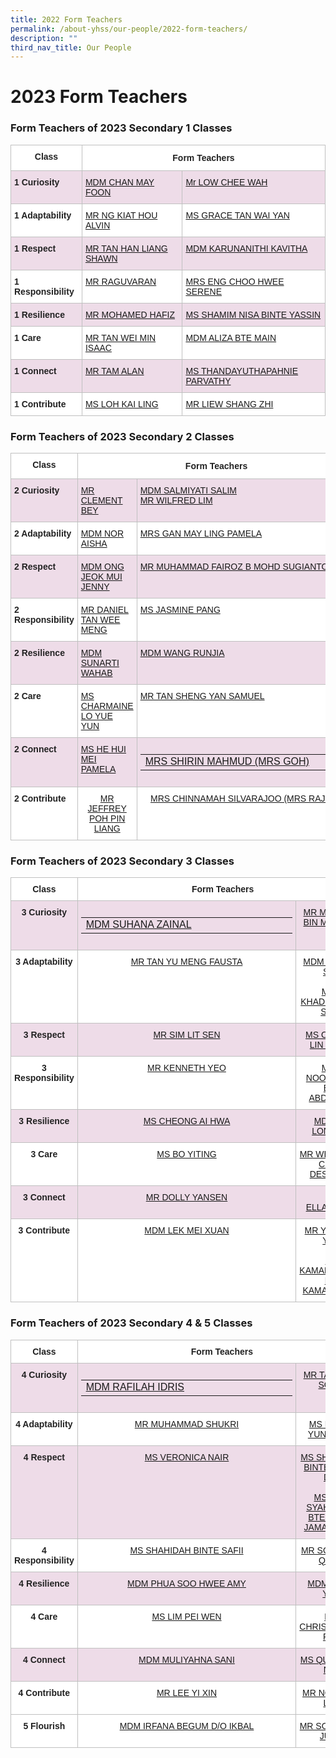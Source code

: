 ```yaml
---
title: 2022 Form Teachers
permalink: /about-yhss/our-people/2022-form-teachers/
description: ""
third_nav_title: Our People
---
```

# **2023 Form Teachers**

### Form Teachers of 2023 Secondary 1 Classes

<table style="border-collapse:collapse;border-spacing:0" class="tg"><thead><tr><th style="background-color:#FFF;border-color:#c0c0c0;border-style:solid;border-width:1px;color:#222;font-family:Arial, sans-serif;font-size:14px;font-weight:bold;overflow:hidden;padding:10px 5px;text-align:center;vertical-align:top;word-break:normal">Class</th><th style="background-color:#FFF;border-color:#c0c0c0;border-style:solid;border-width:1px;color:#222;font-family:Arial, sans-serif;font-size:14px;font-weight:bold;overflow:hidden;padding:12px 5px;text-align:center;vertical-align:top;word-break:normal" colspan="2">Form Teachers</th></tr></thead><tbody><tr><td style="background-color:#EEDCE8;border-color:#c0c0c0;border-style:solid;border-width:1px;color:#222;font-family:Arial, sans-serif;font-size:14px;font-weight:bold;overflow:hidden;padding:10px 5px;text-align:left;vertical-align:top;word-break:normal">1 Curiosity </td><td style="background-color:#EEDCE8;border-color:#c0c0c0;border-style:solid;border-width:1px;color:#2828ff;font-family:Arial, sans-serif;font-size:14px;overflow:hidden;padding:10px 5px;text-align:left;vertical-align:top;word-break:normal"><a href="mailto:CHAN_MAY_FOON@moe.edu.sg" target="_blank" rel="noopener noreferrer"> MDM CHAN MAY FOON</a></td><td style="background-color:#EEDCE8;border-color:#c0c0c0;border-style:solid;border-width:1px;color:#2828ff;font-family:Arial, sans-serif;font-size:14px;overflow:hidden;padding:10px 5px;text-align:left;vertical-align:top;word-break:normal"><a href="mailto:" target="_blank" rel="noopener noreferrer">Mr LOW CHEE WAH</a><br></td></tr><tr><td style="background-color:#FFF;border-color:#c0c0c0;border-style:solid;border-width:1px;color:#222;font-family:Arial, sans-serif;font-size:14px;font-weight:bold;overflow:hidden;padding:10px 5px;text-align:left;vertical-align:top;word-break:normal">1 Adaptability</td><td style="background-color:#FFF;border-color:#c0c0c0;border-style:solid;border-width:1px;color:#2828ff;font-family:Arial, sans-serif;font-size:14px;overflow:hidden;padding:10px 5px;text-align:left;vertical-align:top;word-break:normal"><a href="mailto:NG_KIAT_HOU_ALVIN@moe.edu.sg" target="_blank" rel="noopener noreferrer">MR NG KIAT HOU ALVIN</a></td><td style="background-color:#FFF;border-color:#c0c0c0;border-style:solid;border-width:1px;color:#2828ff;font-family:Arial, sans-serif;font-size:14px;overflow:hidden;padding:10px 5px;text-align:left;vertical-align:top;word-break:normal"><a href="mailto:Grace_Tan_Wai_Yan@moe.edu.sg" target="_blank" rel="noopener noreferrer"><span style="font-weight:400;text-decoration:none">MS GRACE TAN WAI YAN </span></a></td></tr><tr><td style="background-color:#EEDCE8;border-color:#c0c0c0;border-style:solid;border-width:1px;color:#222;font-family:Arial, sans-serif;font-size:14px;font-weight:bold;overflow:hidden;padding:10px 5px;text-align:left;vertical-align:top;word-break:normal">1 Respect</td><td style="background-color:#EEDCE8;border-color:#c0c0c0;border-style:solid;border-width:1px;color:#2828ff;font-family:Arial, sans-serif;font-size:14px;overflow:hidden;padding:10px 5px;text-align:left;vertical-align:top;word-break:normal"><a href="mailto:TAN_HAN_LIANG_SHAWN@moe.edu.sg" target="_blank" rel="noopener noreferrer">MR TAN HAN LIANG SHAWN 
</a></td><td style="background-color:#EEDCE8;border-color:#c0c0c0;border-style:solid;border-width:1px;color:#2828ff;font-family:Arial, sans-serif;font-size:14px;overflow:hidden;padding:10px 5px;text-align:left;vertical-align:top;word-break:normal"><a href="mailto:KAVITHA_KARUNANITHI_KAVITHA@moe.edu.sg" target="_blank" rel="noopener noreferrer"><span style="font-weight:400;text-decoration:none">MDM KARUNANITHI KAVITHA</span></a></td></tr><tr><td style="background-color:#FFF;border-color:#c0c0c0;border-style:solid;border-width:1px;color:#222;font-family:Arial, sans-serif;font-size:14px;font-weight:bold;overflow:hidden;padding:10px 5px;text-align:left;vertical-align:top;word-break:normal">1 Responsibility</td><td style="background-color:#FFF;border-color:#c0c0c0;border-style:solid;border-width:1px;color:#2828ff;font-family:Arial, sans-serif;font-size:14px;overflow:hidden;padding:10px 5px;text-align:left;vertical-align:top;word-break:normal"><a href="mailto:RAGUVARAN_RAJANDERAN@moe.edu.sg" target="_blank" rel="noopener noreferrer">MR RAGUVARAN </a></td><td style="background-color:#FFF;border-color:#c0c0c0;border-style:solid;border-width:1px;color:#2828ff;font-family:Arial, sans-serif;font-size:14px;overflow:hidden;padding:10px 5px;text-align:left;vertical-align:top;word-break:normal"><a href="mailto:ENG_CHOO_HWEE_SERENE@moe.edu.sg" target="_blank" rel="noopener noreferrer"><span style="font-weight:400;text-decoration:none">MRS ENG CHOO HWEE SERENE</span></a></td></tr><tr><td style="background-color:#EEDCE8;border-color:#c0c0c0;border-style:solid;border-width:1px;color:#222;font-family:Arial, sans-serif;font-size:14px;font-weight:bold;overflow:hidden;padding:10px 5px;text-align:left;vertical-align:top;word-break:normal">1 Resilience</td><td style="background-color:#EEDCE8;border-color:#c0c0c0;border-style:solid;border-width:1px;color:#2828ff;font-family:Arial, sans-serif;font-size:14px;overflow:hidden;padding:10px 5px;text-align:left;vertical-align:top;word-break:normal"><a href="mailto:MOHAMED_HAFIZ_MOHAMED_RIDWAN@moe.edu.sg" target="_blank" rel="noopener noreferrer">MR MOHAMED HAFIZ</a></td><td style="background-color:#EEDCE8;border-color:#c0c0c0;border-style:solid;border-width:1px;color:#2828ff;font-family:Arial, sans-serif;font-size:14px;overflow:hidden;padding:10px 5px;text-align:left;vertical-align:top;word-break:normal"><a href="mailto:SHAMIM_NISA_YASSIN@moe.edu.sg" target="_blank" rel="noopener noreferrer">MS SHAMIM NISA BINTE YASSIN</a></td></tr><tr><td style="background-color:#FFF;border-color:#c0c0c0;border-style:solid;border-width:1px;color:#222;font-family:Arial, sans-serif;font-size:14px;font-weight:bold;overflow:hidden;padding:10px 5px;text-align:left;vertical-align:top;word-break:normal">1 Care</td><td style="background-color:#FFF;border-color:#c0c0c0;border-style:solid;border-width:1px;color:#2828ff;font-family:Arial, sans-serif;font-size:14px;overflow:hidden;padding:10px 5px;text-align:left;vertical-align:top;word-break:normal"><a href="mailto:TAN_WEI_MIN_ISAAC@moe.edu.sg" target="_blank" rel="noopener noreferrer"><span style="font-weight:400;text-decoration:none">MR TAN WEI MIN ISAAC</span></a></td><td style="background-color:#FFF;border-color:#c0c0c0;border-style:solid;border-width:1px;color:#2828ff;font-family:Arial, sans-serif;font-size:14px;overflow:hidden;padding:10px 5px;text-align:left;vertical-align:top;word-break:normal"><a href="mailto:ALIZA_MAIN@moe.edu.sg" target="_blank" rel="noopener noreferrer"><span style="font-weight:400;text-decoration:none">MDM ALIZA BTE MAIN</span></a></td></tr><tr><td style="background-color:#EEDCE8;border-color:#c0c0c0;border-style:solid;border-width:1px;color:#222;font-family:Arial, sans-serif;font-size:14px;font-weight:bold;overflow:hidden;padding:10px 5px;text-align:left;vertical-align:top;word-break:normal">1 Connect</td><td style="background-color:#EEDCE8;border-color:#c0c0c0;border-style:solid;border-width:1px;color:#2828ff;font-family:Arial, sans-serif;font-size:14px;overflow:hidden;padding:10px 5px;text-align:left;vertical-align:top;word-break:normal"><a href="mailto:ALAN_TAM@moe.edu.sg" target="_blank" rel="noopener noreferrer"><span style="font-weight:400;text-decoration:none"> MR TAM ALAN </span></a></td><td style="background-color:#EEDCE8;border-color:#c0c0c0;border-style:solid;border-width:1px;color:#2828ff;font-family:Arial, sans-serif;font-size:14px;overflow:hidden;padding:10px 5px;text-align:left;vertical-align:top;word-break:normal"><a href="mailto:THANDAYUTHAPAHNIE_PARVATHY@moe.edu.sg" target="_blank" rel="noopener noreferrer"><span style="font-weight:400;text-decoration:none">MS THANDAYUTHAPAHNIE PARVATHY</span></a></td></tr><tr><td style="background-color:#FFF;border-color:#c0c0c0;border-style:solid;border-width:1px;color:#222;font-family:Arial, sans-serif;font-size:14px;font-weight:bold;overflow:hidden;padding:10px 5px;text-align:left;vertical-align:top;word-break:normal">1 Contribute </td><td style="background-color:#FFF;border-color:#c0c0c0;border-style:solid;border-width:1px;color:#2828ff;font-family:Arial, sans-serif;font-size:14px;overflow:hidden;padding:10px 5px;text-align:left;vertical-align:top;word-break:normal"><a href="mailto:LOH_KAI_LING@moe.edu.sg" target="_blank" rel="noopener noreferrer">MS LOH KAI LING</a></td><td style="background-color:#FFF;border-color:#c0c0c0;border-style:solid;border-width:1px;color:#2828ff;font-family:Arial, sans-serif;font-size:14px;overflow:hidden;padding:10px 5px;text-align:left;vertical-align:top;word-break:normal"><a href="mailto:Liew_Shang_Zhi@moe.edu.sg" target="_blank" rel="noopener noreferrer">MR LIEW SHANG ZHI</a></td></tr></tbody></table>


### Form Teachers of 2023 Secondary 2 Classes

<table style="border-collapse:collapse;border-spacing:0" class="tg"><thead><tr><th style="background-color:#FFF;border-color:#c0c0c0;border-style:solid;border-width:1px;color:#222;font-family:Arial, sans-serif;font-size:14px;font-weight:bold;overflow:hidden;padding:10px 5px;text-align:center;vertical-align:top;word-break:normal">Class</th><th style="background-color:#FFF;border-color:#c0c0c0;border-style:solid;border-width:1px;color:#222;font-family:Arial, sans-serif;font-size:14px;font-weight:bold;overflow:hidden;padding:12px 5px;text-align:center;vertical-align:top;word-break:normal" colspan="2">Form Teachers</th></tr></thead><tbody><tr><td style="background-color:#EEDCE8;border-color:#c0c0c0;border-style:solid;border-width:1px;color:#222;font-family:Arial, sans-serif;font-size:14px;font-weight:bold;overflow:hidden;padding:10px 5px;text-align:left;vertical-align:top;word-break:normal">2 Curiosity</td><td style="background-color:#EEDCE8;border-color:#c0c0c0;border-style:solid;border-width:1px;color:#2828ff;font-family:Arial, sans-serif;font-size:14px;overflow:hidden;padding:10px 5px;text-align:left;vertical-align:top;word-break:normal"><a href="mailto:BEY_KIAN_CHU_CLEMENT@moe.edu.sg" target="_blank" rel="noopener noreferrer"><span style="font-weight:400;text-decoration:none">MR CLEMENT BEY</span></a></td><td style="background-color:#EEDCE8;border-color:#c0c0c0;border-style:solid;border-width:1px;color:#2828ff;font-family:Arial, sans-serif;font-size:14px;overflow:hidden;padding:10px 5px;text-align:left;vertical-align:top;word-break:normal"><a href="mailto:SALMIYATI_SALIM@moe.edu.sg" target="_blank" rel="noopener noreferrer"><span style="font-weight:400;text-decoration:none">MDM SALMIYATI SALIM
</span></a><br>
<a href="mailto:LIM_PENG_LIM_WILFRED@moe.edu.sg" target="_blank" rel="noopener noreferrer"><span style="font-weight:400;text-decoration:none">MR WILFRED LIM </span></a></td></tr><tr><td style="background-color:#FFF;border-color:#c0c0c0;border-style:solid;border-width:1px;color:#222;font-family:Arial, sans-serif;font-size:14px;font-weight:bold;overflow:hidden;padding:10px 5px;text-align:left;vertical-align:top;word-break:normal">2 Adaptability</td><td style="background-color:#FFF;border-color:#c0c0c0;border-style:solid;border-width:1px;color:#2828ff;font-family:Arial, sans-serif;font-size:14px;overflow:hidden;padding:10px 5px;text-align:left;vertical-align:top;word-break:normal"><a href="mailto:NOR_AISHA_MAZLAN@moe.edu.sg" target="_blank" rel="noopener noreferrer"><span style="font-weight:400;text-decoration:none">MDM NOR AISHA </span></a></td><td style="background-color:#FFF;border-color:#c0c0c0;border-style:solid;border-width:1px;color:#2828ff;font-family:Arial, sans-serif;font-size:14px;overflow:hidden;padding:10px 5px;text-align:left;vertical-align:top;word-break:normal"><a href="mailto:GAN_MAY_LING_PAMELA@moe.edu.sg" target="_blank" rel="noopener noreferrer"><span style="font-weight:400;text-decoration:none">MRS GAN MAY LING PAMELA </span></a></td></tr><tr><td style="background-color:#EEDCE8;border-color:#c0c0c0;border-style:solid;border-width:1px;color:#222;font-family:Arial, sans-serif;font-size:14px;font-weight:bold;overflow:hidden;padding:10px 5px;text-align:left;vertical-align:top;word-break:normal">2 Respect</td><td style="background-color:#EEDCE8;border-color:#c0c0c0;border-style:solid;border-width:1px;color:#2828ff;font-family:Arial, sans-serif;font-size:14px;overflow:hidden;padding:10px 5px;text-align:left;vertical-align:top;word-break:normal"><a href="mailto:Ong_Jeok_Mui@moe.edu.sg" target="_blank" rel="noopener noreferrer"><span style="font-weight:400;text-decoration:none">MDM ONG JEOK MUI JENNY 
</span></a></td><td style="background-color:#EEDCE8;border-color:#c0c0c0;border-style:solid;border-width:1px;color:#2828ff;font-family:Arial, sans-serif;font-size:14px;overflow:hidden;padding:10px 5px;text-align:left;vertical-align:top;word-break:normal"><a href="mailto:MUHAMAD_FAIROZ@moe.edu.sg" target="_blank" rel="noopener noreferrer"><span style="font-weight:400;text-decoration:none">MR MUHAMMAD FAIROZ B MOHD SUGIANTO </span></a></td></tr><tr><td style="background-color:#FFF;border-color:#c0c0c0;border-style:solid;border-width:1px;color:#222;font-family:Arial, sans-serif;font-size:14px;font-weight:bold;overflow:hidden;padding:10px 5px;text-align:left;vertical-align:top;word-break:normal">2 Responsibility</td><td style="background-color:#FFF;border-color:#c0c0c0;border-style:solid;border-width:1px;color:#2828ff;font-family:Arial, sans-serif;font-size:14px;overflow:hidden;padding:10px 5px;text-align:left;vertical-align:top;word-break:normal"><a href="mailto:TAN_WEE_MENG_A@moe.edu.sg" target="_blank" rel="noopener noreferrer"><span style="font-weight:400;text-decoration:none">MR DANIEL TAN WEE MENG</span></a></td><td style="background-color:#FFF;border-color:#c0c0c0;border-style:solid;border-width:1px;color:#2828ff;font-family:Arial, sans-serif;font-size:14px;overflow:hidden;padding:10px 5px;text-align:left;vertical-align:top;word-break:normal"><a href="mailto:PANG_MIIN_LIH@moe.edu.sg" target="_blank" rel="noopener noreferrer">MS JASMINE PANG</a></td></tr><tr><td style="background-color:#EEDCE8;border-color:#c0c0c0;border-style:solid;border-width:1px;color:#222;font-family:Arial, sans-serif;font-size:14px;font-weight:bold;overflow:hidden;padding:10px 5px;text-align:left;vertical-align:top;word-break:normal">2 Resilience</td><td style="background-color:#EEDCE8;border-color:#c0c0c0;border-style:solid;border-width:1px;color:#2828ff;font-family:Arial, sans-serif;font-size:14px;overflow:hidden;padding:10px 5px;text-align:left;vertical-align:top;word-break:normal"><a href="mailto:SUNARTI_ABDUL_WAHAB@moe.edu.sg" target="_blank" rel="noopener noreferrer"><span style="font-weight:400;text-decoration:none">MDM SUNARTI WAHAB
</span></a></td><td style="background-color:#EEDCE8;border-color:#c0c0c0;border-style:solid;border-width:1px;color:#2828ff;font-family:Arial, sans-serif;font-size:14px;overflow:hidden;padding:10px 5px;text-align:left;vertical-align:top;word-break:normal"><a href="mailto:WANG_RUNJIA@moe.edu.sg" target="_blank" rel="noopener noreferrer"><span style="font-weight:400;text-decoration:none">MDM WANG RUNJIA </span></a></td></tr><tr><td style="background-color:#FFF;border-color:#c0c0c0;border-style:solid;border-width:1px;color:#222;font-family:Arial, sans-serif;font-size:14px;font-weight:bold;overflow:hidden;padding:10px 5px;text-align:left;vertical-align:top;word-break:normal">2 Care</td><td style="background-color:#FFF;border-color:#c0c0c0;border-style:solid;border-width:1px;color:#2828ff;font-family:Arial, sans-serif;font-size:14px;overflow:hidden;padding:10px 5px;text-align:left;vertical-align:top;word-break:normal"><a href="mailto:Lo_Yue_Yun_Charmaine@moe.edu.sg" target="_blank" rel="noopener noreferrer"><span style="font-weight:400;text-decoration:none">MS CHARMAINE LO YUE YUN
</span></a></td><td style="background-color:#FFF;border-color:#c0c0c0;border-style:solid;border-width:1px;color:#2828ff;font-family:Arial, sans-serif;font-size:14px;overflow:hidden;padding:10px 5px;text-align:left;vertical-align:top;word-break:normal"><a href="mailto:TAN_SHENG_YAN_SAMUEL@moe.edu.sg" target="_blank" rel="noopener noreferrer"><span style="font-weight:400;text-decoration:none">MR TAN SHENG YAN SAMUEL </span></a></td></tr><tr><td style="background-color:#EEDCE8;border-color:#c0c0c0;border-style:solid;border-width:1px;color:#222;font-family:Arial, sans-serif;font-size:14px;font-weight:bold;overflow:hidden;padding:10px 5px;text-align:left;vertical-align:top;word-break:normal">2 Connect</td><td style="background-color:#EEDCE8;border-color:#c0c0c0;border-style:solid;border-width:1px;color:#2828ff;font-family:Arial, sans-serif;font-size:14px;overflow:hidden;padding:10px 5px;text-align:left;vertical-align:top;word-break:normal"><a href="mailto:he_hui_mei_pamela@moe.edu.sg" target="_blank" rel="noopener noreferrer"><span style="font-weight:400;text-decoration:none">MS HE HUI MEI PAMELA </span></a></td><td style="background-color:#EEDCE8;border-color:#c0c0c0;border-style:solid;border-width:1px;color:#2828ff;font-family:Arial, sans-serif;font-size:14px;overflow:hidden;padding:10px 5px;text-align:left;vertical-align:top;word-break:normal"><a href="mailto:SHIRIN_MAHMUD@moe.edu.sg" target="_blank" rel="noopener noreferrer"><span style="font-weight:400;text-decoration:none">     
<table style="border-collapse:
 collapse;width:254pt" width="339" cellspacing="0" cellpadding="0" border="0"><colgroup><col style="mso-width-source:userset;mso-width-alt:11822;width:254pt" width="339"></colgroup><tbody><tr style="mso-height-source:userset;height:15.0pt" height="20"><td style="height:15.0pt;width:254pt" width="339" class="xl65" height="20">MRS SHIRIN MAHMUD (MRS GOH)</td></tr></tbody></table></span></a></td></tr><tr><td style="background-color:#FFF;border-color:#c0c0c0;border-style:solid;border-width:1px;color:#222;font-family:Arial, sans-serif;font-size:14px;font-weight:bold;overflow:hidden;padding:10px 5px;text-align:left;vertical-align:top;word-break:normal">2 Contribute </td><td style="background-color:#FFF;border-color:#c0c0c0;border-style:solid;border-width:1px;color:#2828ff;font-family:Arial, sans-serif;font-size:14px;overflow:hidden;padding:10px 5px;text-align:center;vertical-align:top;word-break:normal"><a href="mailto:POH_PIN_LIANG_JEFFREY@moe.edu.sg" target="_blank" rel="noopener noreferrer"><span style="font-weight:400;text-decoration:none">MR JEFFREY POH PIN LIANG  </span></a></td><td style="background-color:#FFF;border-color:#c0c0c0;border-style:solid;border-width:1px;color:#2828ff;font-family:Arial, sans-serif;font-size:14px;overflow:hidden;padding:10px 5px;text-align:center;vertical-align:top;word-break:normal"><a href="mailto:CHINNAMAH_SILVARAJOO@moe.edu.sg" target="_blank" rel="noopener noreferrer"><span style="font-weight:400;text-decoration:none">MRS CHINNAMAH SILVARAJOO (MRS RAJOO) </span></a></td></tr></tbody></table>

### Form Teachers of 2023 Secondary 3 Classes

<table style="border-collapse:collapse;border-spacing:0" class="tg"><thead><tr><th style="background-color:#FFF;border-color:#c0c0c0;border-style:solid;border-width:1px;color:#222;font-family:Arial, sans-serif;font-size:14px;font-weight:bold;overflow:hidden;padding:10px 5px;text-align:center;vertical-align:top;word-break:normal">Class</th><th style="background-color:#FFF;border-color:#c0c0c0;border-style:solid;border-width:1px;color:#222;font-family:Arial, sans-serif;font-size:14px;font-weight:bold;overflow:hidden;padding:10px 5px;text-align:center;vertical-align:top;word-break:normal" colspan="2">Form Teachers</th></tr></thead><tbody><tr><td style="background-color:#EEDCE8;border-color:#c0c0c0;border-style:solid;border-width:1px;color:#222;font-family:Arial, sans-serif;font-size:14px;font-weight:bold;overflow:hidden;padding:10px 5px;text-align:center;vertical-align:top;word-break:normal">3 Curiosity</td><td style="background-color:#EEDCE8;border-color:#c0c0c0;border-style:solid;border-width:1px;color:#2828ff;font-family:Arial, sans-serif;font-size:14px;overflow:hidden;padding:10px 5px;text-align:center;vertical-align:top;word-break:normal"><a href="mailto:SUHANA_ZAINAL@moe.edu.sg" target="_blank" rel="noopener noreferrer">
<table style="border-collapse:
 collapse;width:254pt" width="339" cellspacing="0" cellpadding="0" border="0"><colgroup><col style="mso-width-source:userset;mso-width-alt:11822;width:254pt" width="339"></colgroup><tbody><tr style="mso-height-source:userset;height:15.0pt" height="20"><td style="height:15.0pt;width:254pt" width="339" class="xl67" height="20">MDM SUHANA ZAINAL </td></tr></tbody></table></a></td><td style="background-color:#EEDCE8;border-color:#c0c0c0;border-style:solid;border-width:1px;color:#2828ff;font-family:Arial, sans-serif;font-size:14px;overflow:hidden;padding:10px 5px;text-align:center;vertical-align:top;word-break:normal"><a href="mailto:MOHAMED_AZMIL_MOHAMED_ALIAS@moe.edu.sg" target="_blank" rel="noopener noreferrer">MR MD AZMIL BIN MD ZLIAS </a></td></tr><tr><td style="background-color:#FFF;border-color:#c0c0c0;border-style:solid;border-width:1px;color:#222;font-family:Arial, sans-serif;font-size:14px;font-weight:bold;overflow:hidden;padding:10px 5px;text-align:center;vertical-align:top;word-break:normal">3 Adaptability</td><td style="background-color:#FFF;border-color:#c0c0c0;border-style:solid;border-width:1px;color:#2828ff;font-family:Arial, sans-serif;font-size:14px;overflow:hidden;padding:10px 5px;text-align:center;vertical-align:top;word-break:normal"><a href="mailto:TAN_YU_MENG_FAUSTA@moe.edu.sg" target="_blank" rel="noopener noreferrer"><span style="font-weight:400;text-decoration:none">MR TAN YU MENG FAUSTA </span></a></td><td style="background-color:#FFF;border-color:#c0c0c0;border-style:solid;border-width:1px;color:#2828ff;font-family:Arial, sans-serif;font-size:14px;overflow:hidden;padding:10px 5px;text-align:center;vertical-align:top;word-break:normal"><a href="mailto:YEO_AIK_SER@moe.edu.sg" target="_blank" rel="noopener noreferrer">MDM YEO AIK SER </a><br><br><a href="mailto:khadijah_saidi@moe.edu.sg" target="_blank" rel="noopener noreferrer">MDM KHADIJAH BTE SAIDI </a></td></tr><tr><td style="background-color:#EEDCE8;border-color:#c0c0c0;border-style:solid;border-width:1px;color:#222;font-family:Arial, sans-serif;font-size:14px;font-weight:bold;overflow:hidden;padding:10px 5px;text-align:center;vertical-align:top;word-break:normal">3 Respect</td><td style="background-color:#EEDCE8;border-color:#c0c0c0;border-style:solid;border-width:1px;color:#2828ff;font-family:Arial, sans-serif;font-size:14px;overflow:hidden;padding:10px 5px;text-align:center;vertical-align:top;word-break:normal"><a href="mailto:SIM_LIT_SEN@moe.edu.sg" target="_blank" rel="noopener noreferrer"><span style="font-weight:400;text-decoration:none">MR SIM LIT SEN </span></a></td><td style="background-color:#EEDCE8;border-color:#c0c0c0;border-style:solid;border-width:1px;color:#2828ff;font-family:Arial, sans-serif;font-size:14px;overflow:hidden;padding:10px 5px;text-align:center;vertical-align:top;word-break:normal"><a href="mailto:ong_hui_lin_a@moe.edu.sg" target="_blank" rel="noopener noreferrer">MS ONG HUI LIN TRICIA </a></td></tr><tr><td style="background-color:#FFF;border-color:#c0c0c0;border-style:solid;border-width:1px;color:#222;font-family:Arial, sans-serif;font-size:14px;font-weight:bold;overflow:hidden;padding:10px 5px;text-align:center;vertical-align:top;word-break:normal">3 Responsibility</td><td style="background-color:#FFF;border-color:#c0c0c0;border-style:solid;border-width:1px;color:#2828ff;font-family:Arial, sans-serif;font-size:14px;overflow:hidden;padding:10px 5px;text-align:center;vertical-align:top;word-break:normal"><a href="mailto:" target="_blank" rel="noopener noreferrer"><span style="font-weight:400;text-decoration:none">MR KENNETH YEO
</span></a></td><td style="background-color:#FFF;border-color:#c0c0c0;border-style:solid;border-width:1px;color:#2828ff;font-family:Arial, sans-serif;font-size:14px;overflow:hidden;padding:10px 5px;text-align:center;vertical-align:top;word-break:normal"><a href="mailto:NOORLINDA_ABDULLAH@moe.edu.sg" target="_blank" rel="noopener noreferrer"><span style="font-weight:400;text-decoration:none">MDM NOORLINDA BTE ABDULLAH </span></a></td></tr><tr><td style="background-color:#EEDCE8;border-color:#c0c0c0;border-style:solid;border-width:1px;color:#222;font-family:Arial, sans-serif;font-size:14px;font-weight:bold;overflow:hidden;padding:10px 5px;text-align:center;vertical-align:top;word-break:normal">3 Resilience</td><td style="background-color:#EEDCE8;border-color:#c0c0c0;border-style:solid;border-width:1px;color:#2828ff;font-family:Arial, sans-serif;font-size:14px;overflow:hidden;padding:10px 5px;text-align:center;vertical-align:top;word-break:normal"><a href="mailto:CHEONG_AI_HWA_A@moe.edu.sg" target="_blank" rel="noopener noreferrer"><span style="font-weight:400;text-decoration:none">MS CHEONG AI HWA</span></a></td><td style="background-color:#EEDCE8;border-color:#c0c0c0;border-style:solid;border-width:1px;color:#2828ff;font-family:Arial, sans-serif;font-size:14px;overflow:hidden;padding:10px 5px;text-align:center;vertical-align:top;word-break:normal"><a href="mailto:HU_LONGMEI@moe.edu.sg" target="_blank" rel="noopener noreferrer">MDM HU LONGMEI </a></td></tr><tr><td style="background-color:#FFF;border-color:#c0c0c0;border-style:solid;border-width:1px;color:#222;font-family:Arial, sans-serif;font-size:14px;font-weight:bold;overflow:hidden;padding:10px 5px;text-align:center;vertical-align:top;word-break:normal">3 Care</td><td style="background-color:#FFF;border-color:#c0c0c0;border-style:solid;border-width:1px;color:#2828ff;font-family:Arial, sans-serif;font-size:14px;overflow:hidden;padding:10px 5px;text-align:center;vertical-align:top;word-break:normal"><a href="mailto:BO_YITING@moe.edu.sg" target="_blank" rel="noopener noreferrer"><span style="font-weight:400;text-decoration:none">MS BO YITING
</span></a></td><td style="background-color:#FFF;border-color:#c0c0c0;border-style:solid;border-width:1px;color:#2828ff;font-family:Arial, sans-serif;font-size:14px;overflow:hidden;padding:10px 5px;text-align:center;vertical-align:top;word-break:normal"><a href="mailto:WEE_LIANG_CHEW_DESMOND@moe.edu.sg" target="_blank" rel="noopener noreferrer"><span style="font-weight:400;text-decoration:none">MR WEE LIANG CHEW DESMOND </span></a></td></tr><tr><td style="background-color:#EEDCE8;border-color:#c0c0c0;border-style:solid;border-width:1px;color:#222;font-family:Arial, sans-serif;font-size:14px;font-weight:bold;overflow:hidden;padding:10px 5px;text-align:center;vertical-align:top;word-break:normal">3 Connect</td><td style="background-color:#EEDCE8;border-color:#c0c0c0;border-style:solid;border-width:1px;color:#2828ff;font-family:Arial, sans-serif;font-size:14px;overflow:hidden;padding:10px 5px;text-align:center;vertical-align:top;word-break:normal"><a href="mailto:DOLLY_YANSEN@moe.edu.sg" target="_blank" rel="noopener noreferrer">MR DOLLY YANSEN </a></td><td style="background-color:#EEDCE8;border-color:#c0c0c0;border-style:solid;border-width:1px;color:#2828ff;font-family:Arial, sans-serif;font-size:14px;overflow:hidden;padding:10px 5px;text-align:center;vertical-align:top;word-break:normal"><a href="mailto:ellavarasi_kulasajagaran@moe.edu.sg" target="_blank" rel="noopener noreferrer"><span style="font-weight:400;text-decoration:none">MS ELLAVARASI </span></a></td></tr><tr><td style="background-color:#FFF;border-color:#c0c0c0;border-style:solid;border-width:1px;color:#222;font-family:Arial, sans-serif;font-size:14px;font-weight:bold;overflow:hidden;padding:10px 5px;text-align:center;vertical-align:top;word-break:normal">3 Contribute </td><td style="background-color:#FFF;border-color:#c0c0c0;border-style:solid;border-width:1px;color:#2828ff;font-family:Arial, sans-serif;font-size:14px;overflow:hidden;padding:10px 5px;text-align:center;vertical-align:top;word-break:normal"><a href="mailto:LEK_MEI_XUAN@moe.edu.sg" target="_blank" rel="noopener noreferrer"><span style="font-weight:400;text-decoration:none">MDM LEK MEI XUAN
  </span></a></td><td style="background-color:#FFF;border-color:#c0c0c0;border-style:solid;border-width:1px;color:#2828ff;font-family:Arial, sans-serif;font-size:14px;overflow:hidden;padding:10px 5px;text-align:center;vertical-align:top;word-break:normal"><a href="mailto:YEH_BAO_YAW@moe.edu.sg" target="_blank" rel="noopener noreferrer"><span style="font-weight:400;text-decoration:none">MR YEH BAO YAW </span></a><br><br><a href="mailto:" target="_blank" rel="noopener noreferrer"><span style="font-weight:400;text-decoration:none">MR KAMAROAZMIR BIN KAMARUDDIN </span></a></td></tr></tbody></table>


### Form Teachers of 2023 Secondary 4 &amp; 5 Classes

<table style="border-collapse:collapse;border-spacing:0" class="tg"><thead><tr><th style="background-color:#FFF;border-color:#c0c0c0;border-style:solid;border-width:1px;color:#222;font-family:Arial, sans-serif;font-size:14px;font-weight:bold;overflow:hidden;padding:10px 5px;text-align:center;vertical-align:top;word-break:normal">Class</th><th style="background-color:#FFF;border-color:#c0c0c0;border-style:solid;border-width:1px;color:#222;font-family:Arial, sans-serif;font-size:14px;font-weight:bold;overflow:hidden;padding:10px 5px;text-align:center;vertical-align:top;word-break:normal" colspan="2">Form Teachers</th></tr></thead><tbody><tr><td style="background-color:#EEDCE8;border-color:#c0c0c0;border-style:solid;border-width:1px;color:#222;font-family:Arial, sans-serif;font-size:14px;font-weight:bold;overflow:hidden;padding:10px 5px;text-align:center;vertical-align:top;word-break:normal">4 Curiosity</td><td style="background-color:#EEDCE8;border-color:#c0c0c0;border-style:solid;border-width:1px;color:#2828ff;font-family:Arial, sans-serif;font-size:14px;overflow:hidden;padding:10px 5px;text-align:center;vertical-align:top;word-break:normal"><a href="mailto:RAFILAH_IDRIS@moe.edu.sg" target="_blank" rel="noopener noreferrer">
<table style="border-collapse:
 collapse;width:254pt" width="339" cellspacing="0" cellpadding="0" border="0"><colgroup><col style="mso-width-source:userset;mso-width-alt:11822;width:254pt" width="339"></colgroup><tbody><tr style="mso-height-source:userset;height:15.0pt" height="20"><td style="height:15.0pt;width:254pt" width="339" class="xl67" height="20">MDM RAFILAH IDRIS </td></tr></tbody></table></a></td><td style="background-color:#EEDCE8;border-color:#c0c0c0;border-style:solid;border-width:1px;color:#2828ff;font-family:Arial, sans-serif;font-size:14px;overflow:hidden;padding:10px 5px;text-align:center;vertical-align:top;word-break:normal"><a href="mailto:TAN_KIAN_SOON@moe.edu.sg" target="_blank" rel="noopener noreferrer">MR TAN KIAN SOON </a><br></td></tr><tr><td style="background-color:#FFF;border-color:#c0c0c0;border-style:solid;border-width:1px;color:#222;font-family:Arial, sans-serif;font-size:14px;font-weight:bold;overflow:hidden;padding:10px 5px;text-align:center;vertical-align:top;word-break:normal">4 Adaptability </td><td style="background-color:#FFF;border-color:#c0c0c0;border-style:solid;border-width:1px;color:#2828ff;font-family:Arial, sans-serif;font-size:14px;overflow:hidden;padding:10px 5px;text-align:center;vertical-align:top;word-break:normal"><a href="mailto:MUHAMMAD_SHUKRI_SHUHAIMI@moe.edu.sg" target="_blank" rel="noopener noreferrer"><span style="font-weight:400;text-decoration:none">MR MUHAMMAD SHUKRI
 </span></a></td><td style="background-color:#FFF;border-color:#c0c0c0;border-style:solid;border-width:1px;color:#2828ff;font-family:Arial, sans-serif;font-size:14px;overflow:hidden;padding:10px 5px;text-align:center;vertical-align:top;word-break:normal"><a href="mailto:KOH_LI_YUN_JAMIE@moe.edu.sg" target="_blank" rel="noopener noreferrer">MS KOH LI YUN JAMIE</a></td></tr><tr><td style="background-color:#EEDCE8;border-color:#c0c0c0;border-style:solid;border-width:1px;color:#222;font-family:Arial, sans-serif;font-size:14px;font-weight:bold;overflow:hidden;padding:10px 5px;text-align:center;vertical-align:top;word-break:normal">4 Respect</td><td style="background-color:#EEDCE8;border-color:#c0c0c0;border-style:solid;border-width:1px;color:#2828ff;font-family:Arial, sans-serif;font-size:14px;overflow:hidden;padding:10px 5px;text-align:center;vertical-align:top;word-break:normal"><a href="mailto:VERONICA_NAIR_MOHAN_NAIR@moe.edu.sg" target="_blank" rel="noopener noreferrer"><span style="font-weight:400;text-decoration:none">MS VERONICA NAIR </span></a></td><td style="background-color:#EEDCE8;border-color:#c0c0c0;border-style:solid;border-width:1px;color:#2828ff;font-family:Arial, sans-serif;font-size:14px;overflow:hidden;padding:10px 5px;text-align:center;vertical-align:top;word-break:normal"><a href="mailto:SHAMSIAH_MOHD_DIN@moe.edu.sg" target="_blank" rel="noopener noreferrer">MS SHAMSIAH BINTE MOHD DIN
</a><br><br><a href="mailto:Nur_Syahfiqah_Mohd_Jamalludin_A@moe.edu.sg" target="_blank" rel="noopener noreferrer">MS NUR SYAHFIQAH BTE MOHD JAMALLUDIN
</a> </td></tr><tr><td style="background-color:#FFF;border-color:#c0c0c0;border-style:solid;border-width:1px;color:#222;font-family:Arial, sans-serif;font-size:14px;font-weight:bold;overflow:hidden;padding:10px 5px;text-align:center;vertical-align:top;word-break:normal">4 Responsibility </td><td style="background-color:#FFF;border-color:#c0c0c0;border-style:solid;border-width:1px;color:#2828ff;font-family:Arial, sans-serif;font-size:14px;overflow:hidden;padding:10px 5px;text-align:center;vertical-align:top;word-break:normal"><a href="mailto:SHAHIDAH_SAFII@moe.edu.sg" target="_blank" rel="noopener noreferrer"><span style="font-weight:400;text-decoration:none">MS SHAHIDAH BINTE SAFII</span></a></td><td style="background-color:#FFF;border-color:#c0c0c0;border-style:solid;border-width:1px;color:#2828ff;font-family:Arial, sans-serif;font-size:14px;overflow:hidden;padding:10px 5px;text-align:center;vertical-align:top;word-break:normal"><a href="mailto:soh_ming_quan@moe.edu.sg" target="_blank" rel="noopener noreferrer"><span style="font-weight:400;text-decoration:none">MR SOH MING QUAN </span></a></td></tr><tr><td style="background-color:#EEDCE8;border-color:#c0c0c0;border-style:solid;border-width:1px;color:#222;font-family:Arial, sans-serif;font-size:14px;font-weight:bold;overflow:hidden;padding:10px 5px;text-align:center;vertical-align:top;word-break:normal">4 Resilience</td><td style="background-color:#EEDCE8;border-color:#c0c0c0;border-style:solid;border-width:1px;color:#2828ff;font-family:Arial, sans-serif;font-size:14px;overflow:hidden;padding:10px 5px;text-align:center;vertical-align:top;word-break:normal"><a href="mailto:AMY_PHUA@moe.edu.sg" target="_blank" rel="noopener noreferrer"><span style="font-weight:400;text-decoration:none">MDM PHUA SOO HWEE AMY </span></a></td><td style="background-color:#EEDCE8;border-color:#c0c0c0;border-style:solid;border-width:1px;color:#2828ff;font-family:Arial, sans-serif;font-size:14px;overflow:hidden;padding:10px 5px;text-align:center;vertical-align:top;word-break:normal"><a href="mailto:YANG_YAN_A@moe.edu.sg" target="_blank" rel="noopener noreferrer">MDM YANG YAN</a></td></tr><tr><td style="background-color:#FFF;border-color:#c0c0c0;border-style:solid;border-width:1px;color:#222;font-family:Arial, sans-serif;font-size:14px;font-weight:bold;overflow:hidden;padding:10px 5px;text-align:center;vertical-align:top;word-break:normal">4 Care</td><td style="background-color:#FFF;border-color:#c0c0c0;border-style:solid;border-width:1px;color:#2828ff;font-family:Arial, sans-serif;font-size:14px;overflow:hidden;padding:10px 5px;text-align:center;vertical-align:top;word-break:normal"><a href="mailto:LIM_PEI_WEN_C@moe.edu.sg" target="_blank" rel="noopener noreferrer"><span style="font-weight:400;text-decoration:none">MS LIM PEI WEN</span></a></td><td style="background-color:#FFF;border-color:#c0c0c0;border-style:solid;border-width:1px;color:#2828ff;font-family:Arial, sans-serif;font-size:14px;overflow:hidden;padding:10px 5px;text-align:center;vertical-align:top;word-break:normal"><a href="mailto:CHRISTOPHER_RAJ_ARULANBAZHAGU@moe.edu.sg" target="_blank" rel="noopener noreferrer"><span style="font-weight:400;text-decoration:none">MR CHRISTOPHER RAJ </span></a></td></tr><tr><td style="background-color:#EEDCE8;border-color:#c0c0c0;border-style:solid;border-width:1px;color:#222;font-family:Arial, sans-serif;font-size:14px;font-weight:bold;overflow:hidden;padding:10px 5px;text-align:center;vertical-align:top;word-break:normal">4 Connect</td><td style="background-color:#EEDCE8;border-color:#c0c0c0;border-style:solid;border-width:1px;color:#2828ff;font-family:Arial, sans-serif;font-size:14px;overflow:hidden;padding:10px 5px;text-align:center;vertical-align:top;word-break:normal"><a href="mailto:MULIYAHNA_SANI@moe.edu.sg" target="_blank" rel="noopener noreferrer">MDM  MULIYAHNA SANI </a></td><td style="background-color:#EEDCE8;border-color:#c0c0c0;border-style:solid;border-width:1px;color:#2828ff;font-family:Arial, sans-serif;font-size:14px;overflow:hidden;padding:10px 5px;text-align:center;vertical-align:top;word-break:normal"><a href="mailto:QUEK_POH_NOI@moe.edu.sg" target="_blank" rel="noopener noreferrer"><span style="font-weight:400;text-decoration:none">MS QUEK POH NOI</span></a></td></tr><tr><td style="background-color:#FFF;border-color:#c0c0c0;border-style:solid;border-width:1px;color:#222;font-family:Arial, sans-serif;font-size:14px;font-weight:bold;overflow:hidden;padding:10px 5px;text-align:center;vertical-align:top;word-break:normal">4 Contribute </td><td style="background-color:#FFF;border-color:#c0c0c0;border-style:solid;border-width:1px;color:#2828ff;font-family:Arial, sans-serif;font-size:14px;overflow:hidden;padding:10px 5px;text-align:center;vertical-align:top;word-break:normal"><a href="mailto:YI_XIN_LEE@moe.edu.sg" target="_blank" rel="noopener noreferrer"><span style="font-weight:400;text-decoration:none">MR LEE YI XIN    </span></a></td><td style="background-color:#FFF;border-color:#c0c0c0;border-style:solid;border-width:1px;color:#2828ff;font-family:Arial, sans-serif;font-size:14px;overflow:hidden;padding:10px 5px;text-align:center;vertical-align:top;word-break:normal"><a href="mailto:ng_thian_lye@moe.edu.sg" target="_blank" rel="noopener noreferrer"><span style="font-weight:400;text-decoration:none">MR NG THIAN LYE</span></a></td></tr><tr><td style="background-color:#FFF;border-color:#c0c0c0;border-style:solid;border-width:1px;color:#222;font-family:Arial, sans-serif;font-size:14px;font-weight:bold;overflow:hidden;padding:10px 5px;text-align:center;vertical-align:top;word-break:normal">5 Flourish </td><td style="background-color:#FFF;border-color:#c0c0c0;border-style:solid;border-width:1px;color:#2828ff;font-family:Arial, sans-serif;font-size:14px;overflow:hidden;padding:10px 5px;text-align:center;vertical-align:top;word-break:normal"><a href="mailto:IRFANA_BEGUM_IKBAL@moe.edu.sg" target="_blank" rel="noopener noreferrer"><span style="font-weight:400;text-decoration:none">MDM IRFANA BEGUM D/O IKBAL   </span></a></td><td style="background-color:#FFF;border-color:#c0c0c0;border-style:solid;border-width:1px;color:#2828ff;font-family:Arial, sans-serif;font-size:14px;overflow:hidden;padding:10px 5px;text-align:center;vertical-align:top;word-break:normal"><a href="mailto:SOONG_YU-JUAN@moe.edu.sg" target="_blank" rel="noopener noreferrer"><span style="font-weight:400;text-decoration:none">MR SOONG YU JUAN</span></a></td></tr>
 
 
 
</tbody></table>